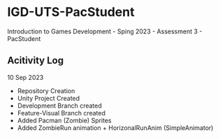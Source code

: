 # IGD-UTS-PacStudent
Introduction to Games Development - Sping 2023 - Assessment 3 - PacStudent

Acitivity Log
-------------

10 Sep 2023
- Repository Creation
- Unity Project Created
- Development Branch created
- Feature-Visual Branch created
- Added Pacman (Zombie) Sprites
- Added ZombieRun animation + HorizonalRunAnim (SimpleAnimator)
